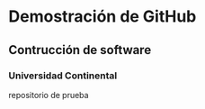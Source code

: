 # Demostración de GitHub
## Contrucción de software
### Universidad Continental
repositorio de prueba 
